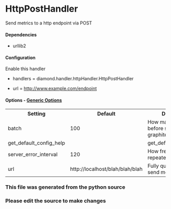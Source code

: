 HttpPostHandler
====

Send metrics to a http endpoint via POST

#### Dependencies

 * urllib2


#### Configuration
Enable this handler

 * handlers = diamond.handler.httpHandler.HttpPostHandler

 * url = http://www.example.com/endpoint

#### Options - [Generic Options](Configuration)

<table><tr><th>Setting</th><th>Default</th><th>Description</th><th>Type</th></tr>
<tr><td>batch</td><td>100</td><td>How many to store before sending to the graphite server</td><td>int</td></tr>
<tr><td>get_default_config_help</td><td></td><td>get_default_config_help</td><td></td></tr>
<tr><td>server_error_interval</td><td>120</td><td>How frequently to send repeated server errors</td><td>int</td></tr>
<tr><td>url</td><td>http://localhost/blah/blah/blah</td><td>Fully qualified url to send metrics to</td><td>str</td></tr>
</table>

### This file was generated from the python source
### Please edit the source to make changes

